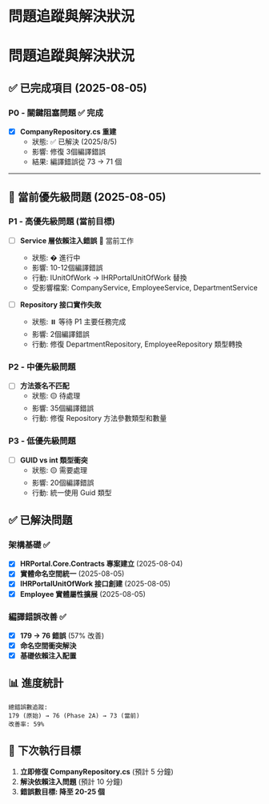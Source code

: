 # 問題追蹤與解決狀況

# 問題追蹤與解決狀況

## ✅ **已完成項目 (2025-08-05)**

### P0 - 關鍵阻塞問題 ✅ 完成
- [x] **CompanyRepository.cs 重建** 
  - 狀態: ✅ 已解決 (2025/8/5)
  - 影響: 修復 3個編譯錯誤
  - 結果: 編譯錯誤從 73 → 71 個

---

## 🚨 **當前優先級問題 (2025-08-05)**

### P1 - 高優先級問題 (當前目標)
- [ ] **Service 層依賴注入錯誤** 🎯 當前工作
  - 狀態: � 進行中  
  - 影響: 10-12個編譯錯誤
  - 行動: IUnitOfWork → IHRPortalUnitOfWork 替換
  - 受影響檔案: CompanyService, EmployeeService, DepartmentService

- [ ] **Repository 接口實作失敗**
  - 狀態: ⏸️ 等待 P1 主要任務完成
  - 影響: 2個編譯錯誤  
  - 行動: 修復 DepartmentRepository, EmployeeRepository 類型轉換

### P2 - 中優先級問題
- [ ] **方法簽名不匹配**
  - 狀態: 🟡 待處理
  - 影響: 35個編譯錯誤
  - 行動: 修復 Repository 方法參數類型和數量

### P3 - 低優先級問題
- [ ] **GUID vs int 類型衝突**
  - 狀態: 🟡 需要處理
  - 影響: 20個編譯錯誤
  - 行動: 統一使用 Guid 類型

## ✅ 已解決問題

### 架構基礎 ✅
- [x] **HRPortal.Core.Contracts 專案建立** (2025-08-04)
- [x] **實體命名空間統一** (2025-08-05) 
- [x] **IHRPortalUnitOfWork 接口創建** (2025-08-05)
- [x] **Employee 實體屬性擴展** (2025-08-05)

### 編譯錯誤改善 ✅  
- [x] **179 → 76 錯誤** (57% 改善) 
- [x] **命名空間衝突解決**
- [x] **基礎依賴注入配置**

## 📊 進度統計

```
總錯誤數追蹤:
179 (原始) → 76 (Phase 2A) → 73 (當前)
改善率: 59% 
```

## 🎯 下次執行目標

1. **立即修復 CompanyRepository.cs** (預計 5 分鐘)
2. **解決依賴注入問題** (預計 10 分鐘)  
3. **錯誤數目標: 降至 20-25 個**
